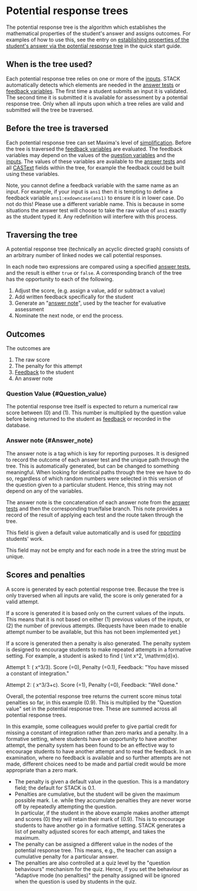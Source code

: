 # Potential response trees

The potential response tree is the algorithm which establishes the mathematical properties of the student's answer and assigns outcomes. For examples 
of how to use this, see the entry on [establishing properties of the student's answer via the potential response 
tree](Authoring_quick_start.md#Answer_props_via_prt) in the quick start guide.

## When is the tree used? ##

Each potential response tree relies on one or more of the [inputs](Inputs.md). STACK automatically detects which elements are needed in the [answer 
tests](Answer_tests.md) or [feedback variables](KeyVals.md#Feedback_variables). The first time a student submits an input it is validated. The second 
time it is submitted it is available for assessment by a potential response tree. Only when all inputs upon which a tree relies are valid and submitted 
will the tree be traversed.

## Before the tree is traversed ##

Each potential response tree can set Maxima's level of [simplification](../CAS/Simplification.md). Before the tree is traversed the [feedback 
variables](KeyVals.md#Feedback_variables) are evaluated. The feedback variables may depend on the values of the [question 
variables](KeyVals.md#Question_variables) and the [inputs](Inputs.md). The values of these variables are available to the [answer 
tests](Answer_tests.md) and all [CASText](CASText.md) fields within the tree, for example the feedback could be built using these variables.

Note, you cannot define a feedback variable with the same name as an input.  For example, if your input is `ans1` then it is tempting to define a 
feedback variable `ans1:exdowncase(ans1)` to ensure it is in lower case.  Do not do this!  Please use a different variable name.  This is because in 
some situations the answer test will choose to take the raw value of `ans1` exactly as the student typed it.  Any redefinition will interfere with this 
process.

## Traversing the tree ##

A potential response tree (technically an acyclic directed graph) consists of an arbitrary number of linked nodes we call potential responses.

In each node two expressions are compared using a specified [answer tests](Answer_tests.md), and the result is either `true` or `false`. A 
corresponding branch of the tree has the opportunity to each of the following.

1. Adjust the score, (e.g. assign a value, add or subtract a value)
2. Add written feedback specifically for the student
3. Generate an "[answer 
note](Potential_response_trees.md#Answer_note)", used by the teacher for evaluative assessment
4. Nominate the next node, or end the process.

## Outcomes  ##

The outcomes are

1. The raw score 
2. The penalty for this attempt 
3. [Feedback](Feedback.md) to the student 
4. An answer note

### Question Value {#Question_value}

The potential response tree itself is expected to return a numerical raw score between \(0\) and \(1\). This number is multiplied by the question value 
before being returned to the student as [feedback](Feedback.md) or recorded in the database.

### Answer note {#Answer_note}

The answer note is a tag which is key for reporting purposes.  It is designed to record the outcome of each answer test and the unique path through the 
tree.  This is automatically generated, but can be changed to something meaningful.   When looking for identical paths through the tree we have to do 
so, regardless of which random numbers were selected in this version of the question given to a particular student.  Hence, this string may not depend 
on any of the variables.

The answer note is the concatenation of each answer note from the [answer tests](Answer_tests.md) and then the corresponding true/false branch.  This 
note provides a record of the result of applying each test and the route taken through the tree.

This field is given a default value automatically and is used for [reporting](Reporting.md) students' work.

This field may not be empty and for each node in a tree the string must be unique.

## Scores and penalties ##

A score is generated by each potential response tree.  Because the tree is only traversed when all inputs are valid, the score is only generated for a 
valid attempt.

If a score is generated it is based only on the current values of the inputs.  This means that it is not based on either (1) previous values of the 
inputs, or (2) the number of previous attempts.  (Requests have been made to enable attempt number to be available, but this has not been implemented 
yet.)

If a score is generated then a penalty is also generated. The penalty system is designed to encourage students to make repeated attempts in a formative 
setting.  For example, a student is asked to find  \( \int x^2, \mathrm{d}x\).  

Attempt 1:  \( x^3/3\).  Score \(=0\), Penalty \(=0.1\), Feedback: "You have missed a constant of integration."

Attempt 2:  \( x^3/3+c\).  Score \(=1\), Penalty \(=0\), Feedback: "Well done."

Overall, the potential response tree returns the current score minus total penalties so far, in this example \(0.9\).  This is multiplied by the 
"Question value" set in the potential response tree.  These are summed across all potential response trees.

In this example, some colleagues would prefer to give partial credit for missing a constant of integration rather than zero marks and a penalty.  In a 
formative setting, where students have an opportunity to have another attempt, the penalty system has been found to be an effective way to encourage 
students to have another attempt and to read the feedback.  In an examination, where no feedback is available and so further attempts are not made, different choices need to be made and partial credit would be more appropriate than a zero mark.

* The penalty is given a default value in the question.  This is a mandatory field; the default for STACK is 0.1.  
* Penalties are cumulative, but the 
student will be given the maximum possible mark.  I.e. while they accumulate penalties they are never worse off by repeatedly attempting the question.  
In particular, if the student in the above example makes another attempt and scores \(0\) they will retain their mark of \(0.9\).  This is to encourage 
students to have another go in a formative setting.  STACK generates a list of penalty adjusted scores for each attempt, and takes the maximum. 
* The 
penalty can be assigned a different value in the nodes of the potential response tree.  This means, e.g., the teacher can assign a cumulative penalty 
for a particular answer. 
* The penalties are also controlled at a quiz level by the "question behaviours" mechanism for the quiz.  Hence, if you set 
the behaviour as "Adaptive mode (no penalties)" the penalty assigned will be ignored when the question is used by students in the quiz.
